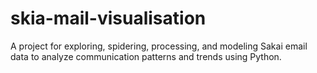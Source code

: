 # skia-mail-visualisation
A project for exploring, spidering, processing, and modeling Sakai email data to analyze communication patterns and trends using Python.
